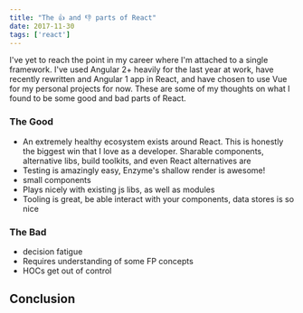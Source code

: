 ```yaml
---
title: "The 👍 and 👎 parts of React"
date: 2017-11-30
tags: ['react']
---
```


I've yet to reach the point in my career where I'm attached to a single framework. I've used Angular 2+ heavily for the last year at work, have recently rewritten and Angular 1 app in React, and have chosen to use Vue for my personal projects for now. These are some of my thoughts on what I found to be some good and bad parts of React.

### The Good

- An extremely healthy ecosystem exists around React. This is honestly the biggest win that I love as a developer. Sharable components, alternative libs, build toolkits, and even React alternatives are 
- Testing is amazingly easy, Enzyme's shallow render is awesome!
- ‎small components
- ‎Plays nicely with existing js libs, as well as modules
- Tooling is great, be able interact with your components, data stores is so nice

### The Bad

- decision fatigue
- ‎Requires understanding of some FP concepts
- ‎HOCs get out of control

## Conclusion
